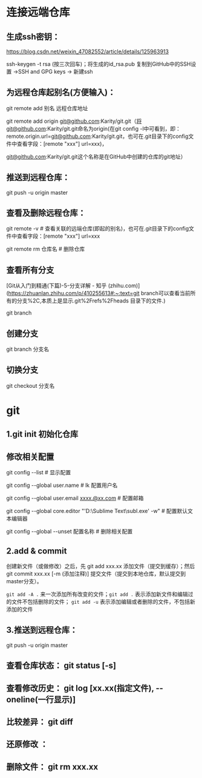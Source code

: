 # 连接远端仓库

## 生成ssh密钥： 

https://blog.csdn.net/weixin_47082552/article/details/125963913

ssh-keygen -t rsa (按三次回车)；将生成的id_rsa.pub 复制到GitHub中的SSH设置 ->SSH and GPG keys -> 新建ssh

## 为远程仓库起别名(方便输入)：

git remote add 别名 远程仓库地址

git remote add origin git@github.com:Karity/git.git（将git@github.com:Karity/git.git命名为origin(在git config -l中可看到，即：remote.origin.url=git@github.com:Karity/git.git，也可在.git目录下的config文件中查看字段：[remote "xxx"] url=xxx)，

git@github.com:Karity/git.git这个名称是在GitHub中创建的仓库的git地址）

## 推送到远程仓库：

git push -u origin master

## 查看及删除远程仓库：

git remote -v  # 查看关联的远端仓库(即起的别名)，也可在.git目录下的config文件中查看字段：[remote "xxx"] url=xxx

git remote rm 仓库名  # 删除仓库

## 查看所有分支

[Git从入门到精通(下篇)-5-分支详解 - 知乎 (zhihu.com)](https://zhuanlan.zhihu.com/p/410255613#:~:text=git branch可以查看当前所有的分支%2C,本质上是显示.git%2Frefs%2Fheads 目录下的文件.)

git branch

## 创建分支

git branch 分支名

## 切换分支

git checkout 分支名

# git

## 1.git init 初始化仓库

## 修改相关配置

git config --list  # 显示配置

git config --global user.name  # lk 配置用户名

git config --global user.email xxxx.@xx.com  # 配置邮箱

git config --global core.editor "'D:\Sublime Text\subl.exe' -w"  # 配置默认文本编辑器

git config --global --unset 配置名称  # 删除相关配置

## 2.add & commit

创建新文件（或做修改）之后，先 git add xxx.xx 添加文件（提交到缓存）；然后 git commit xxx.xx [-m (添加注释)] 提交文件（提交到本地仓库，默认提交到master分支）。

`git add -A .` 来一次添加所有改变的文件；`git add .` 表示添加新文件和编辑过的文件不包括删除的文件； `git add -u` 表示添加编辑或者删除的文件，不包括新添加的文件

## 3.推送到远程仓库：

git push -u origin master

## 查看仓库状态： git status [-s]

## 查看修改历史： git log [xx.xx(指定文件), --oneline(一行显示)]

## 比较差异： git diff

## 还原修改 ：

## 删除文件： git rm xxx.xx

